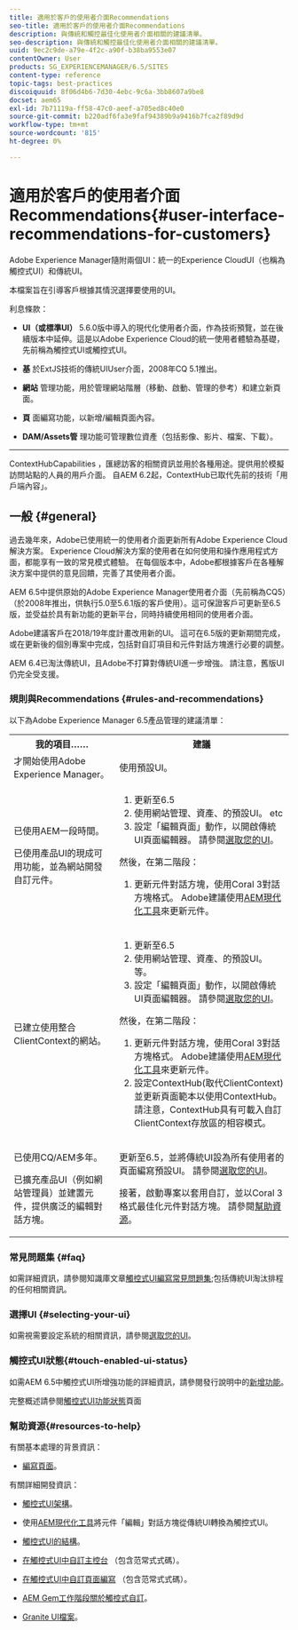 ```yaml
---
title: 適用於客戶的使用者介面Recommendations
seo-title: 適用於客戶的使用者介面Recommendations
description: 與傳統和觸控最佳化使用者介面相關的建議清單。
seo-description: 與傳統和觸控最佳化使用者介面相關的建議清單。
uuid: 9ec2c9de-a79e-4f2c-a90f-b38ba9553e07
contentOwner: User
products: SG_EXPERIENCEMANAGER/6.5/SITES
content-type: reference
topic-tags: best-practices
discoiquuid: 8f06d4b6-7d30-4ebc-9c6a-3bb8607a9be8
docset: aem65
exl-id: 7b71119a-ff58-47c0-aeef-a705ed8c40e0
source-git-commit: b220adf6fa3e9faf94389b9a9416b7fca2f89d9d
workflow-type: tm+mt
source-wordcount: '815'
ht-degree: 0%

---
```


# 適用於客戶的使用者介面Recommendations{#user-interface-recommendations-for-customers}

Adobe Experience Manager隨附兩個UI：統一的Experience CloudUI（也稱為觸控式UI）和傳統UI。

本檔案旨在引導客戶根據其情況選擇要使用的UI。

利息條款：

* **UI（或標準UI）**
5.6.0版中導入的現代化使用者介面，作為技術預覽，並在後續版本中延伸。這是以Adobe Experience Cloud的統一使用者體驗為基礎，先前稱為觸控式UI或觸控式UI。

* **基**
於ExtJS技術的傳統UIUser介面，2008年CQ 5.1推出。

* **網站**
管理功能，用於管理網站階層（移動、啟動、管理的參考）和建立新頁面。

* **頁**
面編寫功能，以新增/編輯頁面內容。

* **DAM/Assets管**
理功能可管理數位資產（包括影像、影片、檔案、下載）。

* ****
ContextHubCapabilities ，匯總訪客的相關資訊並用於各種用途。提供用於模擬訪問站點的人員的用戶介面。 自AEM 6.2起，ContextHub已取代先前的技術「用戶端內容」。

## 一般 {#general}

過去幾年來，Adobe已使用統一的使用者介面更新所有Adobe Experience Cloud解決方案。 Experience Cloud解決方案的使用者在如何使用和操作應用程式方面，都能享有一致的常見模式體驗。 在每個版本中，Adobe都根據客戶在各種解決方案中提供的意見回饋，完善了其使用者介面。

AEM 6.5中提供原始的Adobe Experience Manager使用者介面（先前稱為CQ5）（於2008年推出，供執行5.0至5.6.1版的客戶使用）。這可保證客戶可更新至6.5版，並受益於具有新功能的更新平台，同時持續使用相同的使用者介面。

Adobe建議客戶在2018/19年度計畫改用新的UI。 這可在6.5版的更新期間完成，或在更新後的個別專案中完成，包括對自訂項目和元件對話方塊進行必要的調整。

AEM 6.4已淘汰傳統UI，且Adobe不打算對傳統UI進一步增強。 請注意，舊版UI仍完全受支援。

### 規則與Recommendations {#rules-and-recommendations}

以下為Adobe Experience Manager 6.5產品管理的建議清單：

<table>
 <tbody>
  <tr>
   <th>我的項目……</th>
   <th>建議</th>
  </tr>
  <tr>
   <td>才開始使用Adobe Experience Manager。</td>
   <td>使用預設UI。</td>
  </tr>
  <tr>
   <td><p>已使用AEM一段時間。</p> <p>已使用產品UI的現成可用功能，並為網站開發自訂元件。<br /> </p> </td>
   <td>
    <ol>
     <li>更新至6.5</li>
     <li>使用網站管理、資產、的預設UI。 etc<br /> </li>
     <li>設定「編輯頁面」動作，以開啟傳統UI頁面編輯器。 請參閱<a href="#selecting-your-ui">選取您的UI</a>。</li>
    </ol> <p>然後，在第二階段：</p>
    <ol>
     <li>更新元件對話方塊，使用Coral 3對話方塊格式。 Adobe建議使用<a href="/help/sites-developing/modernization-tools.md">AEM現代化工具</a>來更新元件。</li>
    </ol> </td>
  </tr>
  <tr>
   <td>已建立使用整合ClientContext的網站。<br /> </td>
   <td>
    <ol>
     <li>更新至6.5</li>
     <li>使用網站管理、資產、的預設UI。 等。</li>
     <li>設定「編輯頁面」動作，以開啟傳統UI頁面編輯器。 請參閱<a href="#selecting-your-ui">選取您的UI</a>。</li>
    </ol> <p>然後，在第二階段：</p>
    <ol>
     <li>更新元件對話方塊，使用Coral 3對話方塊格式。 Adobe建議使用<a href="/help/sites-developing/modernization-tools.md">AEM現代化工具</a>來更新元件。</li>
     <li>設定ContextHub(取代ClientContext)並更新頁面範本以使用ContextHub。 請注意，ContextHub具有可載入自訂ClientContext存放區的相容模式。</li>
    </ol> </td>
  </tr>
  <tr>
   <td><p>已使用CQ/AEM多年。</p> <p>已擴充產品UI（例如網站管理員）並建置元件，提供廣泛的編輯對話方塊。</p> </td>
   <td><p>更新至6.5，並將傳統UI設為所有使用者的頁面編寫預設UI。 請參閱<a href="#selecting-your-ui">選取您的UI</a>。</p> <p>接著，啟動專案以套用自訂，並以Coral 3格式最佳化元件對話方塊。 請參閱<a href="#resources-to-help">幫助資源</a>。<br /> </p> </td>
  </tr>
 </tbody>
</table>

### 常見問題集 {#faq}

如需詳細資訊，請參閱知識庫文章[觸控式UI編寫常見問題集](https://helpx.adobe.com/experience-manager/kb/index/touchui_faq.html);包括傳統UI淘汰排程的任何相關資訊。

### 選擇UI {#selecting-your-ui}

如需視需要設定系統的相關資訊，請參閱[選取您的UI](/help/sites-authoring/select-ui.md)。

### 觸控式UI狀態{#touch-enabled-ui-status}

如需AEM 6.5中觸控式UI所增強功能的詳細資訊，請參閱發行說明中的[新增功能](/help/release-notes/release-notes.md#what-s-new)。

完整概述請參閱[觸控式UI功能狀態](/help/release-notes/touch-ui-features-status.md)頁面

### 幫助資源{#resources-to-help}

有關基本處理的背景資訊：

* [編寫頁面](/help/sites-authoring/page-authoring.md)。

有關詳細開發資訊：

* [觸控式UI架構](/help/sites-developing/touch-ui-concepts.md)。
* 使用[AEM現代化工具](/help/sites-developing/modernization-tools.md)將元件「編輯」對話方塊從傳統UI轉換為觸控式UI。

* [觸控式UI的結構](/help/sites-developing/touch-ui-structure.md)。

* [在觸控式UI中自訂主控台](/help/sites-developing/customizing-consoles-touch.md) （包含范常式式碼）。

* [在觸控式UI中自訂頁面編寫](/help/sites-developing/customizing-page-authoring-touch.md) （包含范常式式碼）。

* [AEM Gem工作階段關於觸控式自訂](https://docs.adobe.com/content/ddc/en/gems/user-interface-customization-for-aem-6.html)。
* [Granite UI檔案](https://helpx.adobe.com/experience-manager/6-5/sites/developing/using/reference-materials/granite-ui/api/index.html)。
